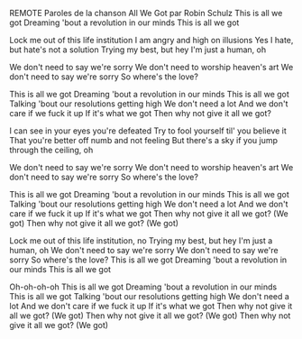 REMOTE
Paroles de la chanson All We Got par Robin Schulz
This is all we got
Dreaming 'bout a revolution in our minds
This is all we got

Lock me out of this life institution
I am angry and high on illusions
Yes I hate, but hate's not a solution
Trying my best, but hey I'm just a human, oh

We don't need to say we're sorry
We don't need to worship heaven's art
We don't need to say we're sorry
So where's the love?

This is all we got
Dreaming 'bout a revolution in our minds
This is all we got
Talking 'bout our resolutions getting high
We don't need a lot
And we don't care if we fuck it up
If it's what we got
Then why not give it all we got?

I can see in your eyes you're defeated
Try to fool yourself til' you believe it
That you're better off numb and not feeling
But there's a sky if you jump through the ceiling, oh

We don't need to say we're sorry
We don't need to worship heaven's art
We don't need to say we're sorry
So where's the love?

This is all we got
Dreaming 'bout a revolution in our minds
This is all we got
Talking 'bout our resolutions getting high
We don't need a lot
And we don't care if we fuck it up
If it's what we got
Then why not give it all we got? (We got)
Then why not give it all we got? (We got)

Lock me out of this life institution, no
Trying my best, but hey I'm just a human, oh
We don't need to say we're sorry
We don't need to say we're sorry
So where's the love?
This is all we got
Dreaming 'bout a revolution in our minds
This is all we got

Oh-oh-oh-oh
This is all we got
Dreaming 'bout a revolution in our minds
This is all we got
Talking 'bout our resolutions getting high
We don't need a lot
And we don't care if we fuck it up
If it's what we got
Then why not give it all we got? (We got)
Then why not give it all we got? (We got)
Then why not give it all we got? (We got)
